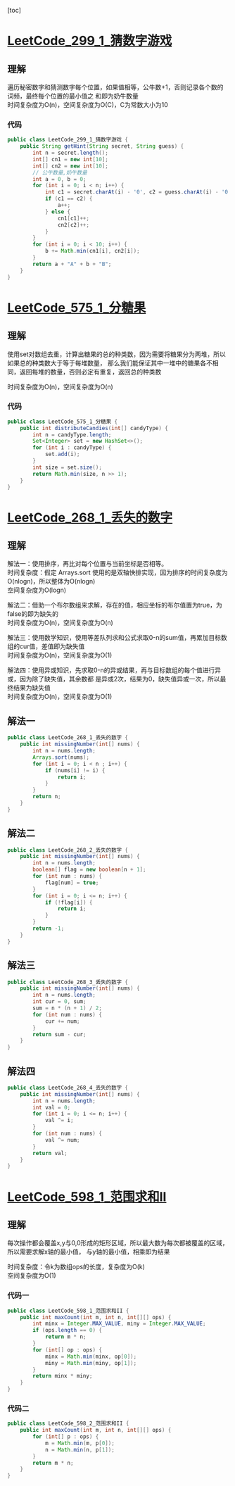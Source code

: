 [toc]

# [LeetCode_299_1_猜数字游戏](https://leetcode-cn.com/problems/bulls-and-cows/)
## 理解
遍历秘密数字和猜测数字每个位置，如果值相等，公牛数+1，否则记录各个数的词频，最终每个位置的最小值之
和即为奶牛数量  
时间复杂度为O(n)，空间复杂度为O(C)，C为常数大小为10

### 代码
```java
public class LeetCode_299_1_猜数字游戏 {
    public String getHint(String secret, String guess) {
        int n = secret.length();
        int[] cn1 = new int[10];
        int[] cn2 = new int[10];
        // 公牛数量,奶牛数量
        int a = 0, b = 0;
        for (int i = 0; i < n; i++) {
            int c1 = secret.charAt(i) - '0', c2 = guess.charAt(i) - '0';
            if (c1 == c2) {
                a++;
            } else {
                cn1[c1]++;
                cn2[c2]++;
            }
        }
        for (int i = 0; i < 10; i++) {
            b += Math.min(cn1[i], cn2[i]);
        }
        return a + "A" + b + "B";
    }
}
```

# [LeetCode_575_1_分糖果](https://leetcode-cn.com/problems/distribute-candies/)
## 理解
使用set对数组去重，计算出糖果的总的种类数，因为需要将糖果分为两堆，所以如果总的种类数大于等于每堆数量，
那么我们能保证其中一堆中的糖果各不相同，返回每堆的数量，否则必定有重复，返回总的种类数

时间复杂度为O(n)，空间复杂度为O(n)

### 代码
```java
public class LeetCode_575_1_分糖果 {
    public int distributeCandies(int[] candyType) {
        int n = candyType.length;
        Set<Integer> set = new HashSet<>();
        for (int i : candyType) {
            set.add(i);
        }
        int size = set.size();
        return Math.min(size, n >> 1);
    }
}
```

# [LeetCode_268_1_丢失的数字](https://leetcode-cn.com/problems/missing-number/)
## 理解
解法一：使用排序，再比对每个位置与当前坐标是否相等。  
时间复杂度：假定 Arrays.sort 使用的是双轴快排实现，因为排序的时间复杂度为O(nlogn)，所以整体为O(nlogn)  
空间复杂度为O(logn)  

解法二：借助一个布尔数组来求解，存在的值，相应坐标的布尔值置为true，为false的即为缺失的  
时间复杂度为O(n)，空间复杂度为O(n)  

解法三：使用数学知识，使用等差队列求和公式求取0-n的sum值，再累加目标数组的cur值，差值即为缺失值  
时间复杂度为O(n)，空间复杂度为O(1)

解法四：使用异或知识，先求取0-n的异或结果，再与目标数组的每个值进行异或，因为除了缺失值，其余数都
是异或2次，结果为0，缺失值异或一次，所以最终结果为缺失值  
时间复杂度为O(n)，空间复杂度为O(1)

## 解法一
```java
public class LeetCode_268_1_丢失的数字 {
    public int missingNumber(int[] nums) {
        int n = nums.length;
        Arrays.sort(nums);
        for (int i = 0; i < n ; i++) {
            if (nums[i] != i) {
                return i;
            }
        }
        return n;
    }
}
```

## 解法二
```java
public class LeetCode_268_2_丢失的数字 {
    public int missingNumber(int[] nums) {
        int n = nums.length;
        boolean[] flag = new boolean[n + 1];
        for (int num : nums) {
            flag[num] = true;
        }
        for (int i = 0; i <= n; i++) {
            if (!flag[i]) {
                return i;
            }
        }
        return -1;
    }
}
```

## 解法三
```java
public class LeetCode_268_3_丢失的数字 {
    public int missingNumber(int[] nums) {
        int n = nums.length;
        int cur = 0, sum;
        sum = n * (n + 1) / 2;
        for (int num : nums) {
            cur += num;
        }
        return sum - cur;
    }
}
```

## 解法四
```java
public class LeetCode_268_4_丢失的数字 {
    public int missingNumber(int[] nums) {
        int n = nums.length;
        int val = 0;
        for (int i = 0; i <= n; i++) {
            val ^= i;
        }
        for (int num : nums) {
            val ^= num;
        }
        return val;
    }
}
```

# [LeetCode_598_1_范围求和II](https://leetcode-cn.com/problems/range-addition-ii/)
## 理解
每次操作都会覆盖x,y与0,0形成的矩形区域，所以最大数为每次都被覆盖的区域，所以需要求解x轴的最小值，
与y轴的最小值，相乘即为结果

时间复杂度：令k为数组ops的长度，复杂度为O(k)  
空间复杂度为O(1)

### 代码一
```java
public class LeetCode_598_1_范围求和II {
    public int maxCount(int m, int n, int[][] ops) {
        int minx = Integer.MAX_VALUE, miny = Integer.MAX_VALUE;
        if (ops.length == 0) {
            return m * n;
        }
        for (int[] op : ops) {
            minx = Math.min(minx, op[0]);
            miny = Math.min(miny, op[1]);
        }
        return minx * miny;
    }
}
```

### 代码二
```java
public class LeetCode_598_2_范围求和II {
    public int maxCount(int m, int n, int[][] ops) {
        for (int[] p : ops) {
            m = Math.min(m, p[0]);
            n = Math.min(n, p[1]);
        }
        return m * n;
    }
}
```
